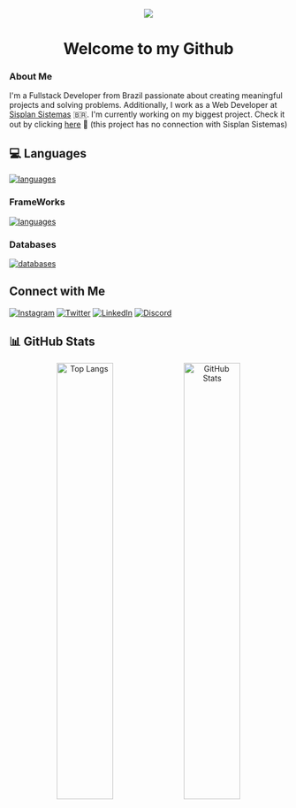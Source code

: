 <p align="center">
  <img src="https://capsule-render.vercel.app/api?type=venom&height=150&color=gradient&text=Kauê%20Schade&fontAlign=50&animation=fadeIn&textBg=false&fontSize=40&desc=Desenvolvedor%20Full-Stack&descAlign=50&descAlignY=68&fontColor=F1F1F1"/>
</p>

<h1 align="center"> Welcome to my Github</h1>

### About Me
I'm a Fullstack Developer from Brazil passionate about creating meaningful projects and solving problems. Additionally, I work as a Web Developer at [Sisplan Sistemas](https://sisplansistemas.com.br) 🇧🇷.
I'm currently working on my biggest project. Check it out by clicking [here](https://ecomonitor.devkau.com) 💙 (this project has no connection with Sisplan Sistemas)

## 💻 Languages
[![languages](https://skillicons.dev/icons?i=react,js,ts,cs,nodejs,php)](https://skillicons.dev)

### FrameWorks
[![languages](https://skillicons.dev/icons?i=discordjs,jquery,laravel)](https://skillicons.dev)

### Databases
[![databases](https://skillicons.dev/icons?i=postgres,mysql,mongodb)](https://skillicons.dev)

## Connect with Me
[![Instagram](https://img.shields.io/badge/-kauschade-purple?style=flat-square&logo=instagram&logoColor=white&link=https://instagram.com/kauschade)](https://instagram.com/kauschade)
[![Twitter](https://img.shields.io/badge/-kauschade-blue?style=flat-square&logo=x&logoColor=white&link=https://twitter.com/kauschade)](https://twitter.com/kauschade)
[![LinkedIn](https://img.shields.io/badge/-kauschade-blue?style=flat-square&logo=linkedin&logoColor=white&link=https://www.linkedin.com/in/kauschade)](https://www.linkedin.com/in/kauê-renan-schade-a39522284/)
[![Discord](https://img.shields.io/badge/-kauuul-darkblue?style=flat-square&logo=discord&logoColor=white&link=https://discord.gg)](https://discord.gg)

## 📊 GitHub Stats
<p align="center">
  <img src="https://github-readme-stats.vercel.app/api/top-langs/?username=kauschade&layout=compact&theme=vue&bg_color=0D1117&text_color=FFFFFF&hide_border=true" alt="Top Langs" style="width: 45%; display: inline-block;"/>
  <img src="https://github-readme-stats.vercel.app/api?username=kauschade&show_icons=true&theme=vue&include_all_commits=true&count_private=true&bg_color=0D1117&text_color=FFFFFF&hide_border=true" alt="GitHub Stats" style="width: 45%; display: inline-block;"/>
</p>
